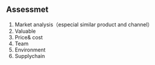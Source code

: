 ## Assessmet

1. Market analysis（especial similar product and channel）
2. Valuable
3. Price& cost
4. Team
5. Environment
6. Supplychain

